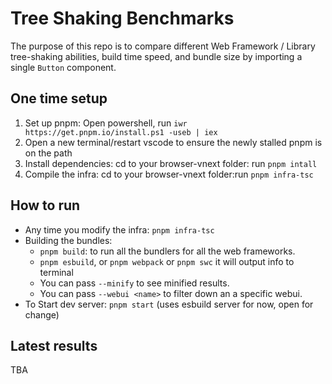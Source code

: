 # Tree Shaking Benchmarks

The purpose of this repo is to compare different Web Framework / Library tree-shaking abilities, build time speed, and bundle size by importing a single `Button` component. 

## One time setup
1. Set up pnpm: Open powershell, run `iwr https://get.pnpm.io/install.ps1 -useb | iex`
2. Open a new terminal/restart vscode to ensure the newly stalled pnpm is on the path
3. Install dependencies: cd to your browser-vnext folder: run `pnpm intall`
4. Compile the infra: cd to your browser-vnext folder:run `pnpm infra-tsc`

## How to run
- Any time you modify the infra: `pnpm infra-tsc`
- Building the bundles:
    - `pnpm build`: to run all the bundlers for all the web frameworks.
    - `pnpm esbuild`, or `pnpm webpack` or `pnpm swc` it will output info to terminal
    -  You can pass `--minify` to see minified results.
    -  You can pass `--webui <name>` to filter down an a specific webui.
- To Start dev server: `pnpm start` (uses esbuild server for now, open for change)

## Latest results
TBA
